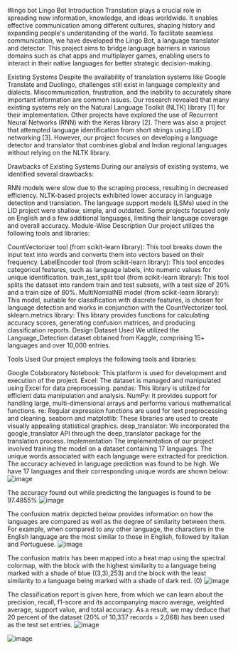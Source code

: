 #lingo bot
Lingo Bot
Introduction
Translation plays a crucial role in spreading new information, knowledge, and ideas worldwide. It enables effective communication among different cultures, shaping history and expanding people's understanding of the world. To facilitate seamless communication, we have developed the Lingo Bot, a language translator and detector. This project aims to bridge language barriers in various domains such as chat apps and multiplayer games, enabling users to interact in their native languages for better strategic decision-making.

Existing Systems
Despite the availability of translation systems like Google Translate and Duolingo, challenges still exist in language complexity and dialects. Miscommunication, frustration, and the inability to accurately share important information are common issues. Our research revealed that many existing systems rely on the Natural Language Toolkit (NLTK) library [1] for their implementation. Other projects have explored the use of Recurrent Neural Networks (RNN) with the Keras library [2]. There was also a project that attempted language identification from short strings using LID networking [3]. However, our project focuses on developing a language detector and translator that combines global and Indian regional languages without relying on the NLTK library.

Drawbacks of Existing Systems
During our analysis of existing systems, we identified several drawbacks:

RNN models were slow due to the scraping process, resulting in decreased efficiency.
NLTK-based projects exhibited lower accuracy in language detection and translation.
The language support models (LSMs) used in the LID project were shallow, simple, and outdated.
Some projects focused only on English and a few additional languages, limiting their language coverage and overall accuracy.
Module-Wise Description
Our project utilizes the following tools and libraries:

CountVectorizer tool (from scikit-learn library): This tool breaks down the input text into words and converts them into vectors based on their frequency.
LabelEncoder tool (from scikit-learn library): This tool encodes categorical features, such as language labels, into numeric values for unique identification.
train_test_split tool (from scikit-learn library): This tool splits the dataset into random train and test subsets, with a test size of 20% and a train size of 80%.
MultiNomialNB model (from scikit-learn library): This model, suitable for classification with discrete features, is chosen for language detection and works in conjunction with the CountVectorizer tool.
sklearn.metrics library: This library provides functions for calculating accuracy scores, generating confusion matrices, and producing classification reports.
Design
Dataset Used
We utilized the Language_Detection dataset obtained from Kaggle, comprising 15+ languages and over 10,000 entries.

Tools Used
Our project employs the following tools and libraries:

Google Colaboratory Notebook: This platform is used for development and execution of the project.
Excel: The dataset is managed and manipulated using Excel for data preprocessing.
pandas: This library is utilized for efficient data manipulation and analysis.
NumPy: It provides support for handling large, multi-dimensional arrays and performs various mathematical functions.
re: Regular expression functions are used for text preprocessing and cleaning.
seaborn and matplotlib: These libraries are used to create visually appealing statistical graphics.
deep_translator: We incorporated the google_translator API through the deep_translator package for the translation process.
Implementation
The implementation of our project involved training the model on a dataset containing 17 languages. The unique words associated with each language were extracted for prediction. The accuracy achieved in language prediction was found to be high.
We have 17 languages and their corresponding unique words are shown below:
![image](https://github.com/aparnasahu5/lingo-bot/assets/95071662/0a5e991c-bd09-4fe8-91c2-292793608a63)


The accuracy found out while predicting the languages is found to be 97.4855%
![image](https://github.com/aparnasahu5/lingo-bot/assets/95071662/7f458b30-2211-4ac1-a432-75c2c1ef1a4d)


The confusion matrix depicted below provides information on how the languages are
compared as well as the degree of similarity between them.
For example, when compared to any other language, the characters in the English language
are the most similar to those in English, followed by Italian and Portuguese.
![image](https://github.com/aparnasahu5/lingo-bot/assets/95071662/8977ae08-89b7-49d7-aca0-0e493fa83c7f)


The confusion matrix has been mapped into a heat map using the spectral colormap, with the
block with the highest similarity to a language being marked with a shade of blue ((3,3),253)
and the block with the least similarity to a language being marked with a shade of dark red.
(0)
![image](https://github.com/aparnasahu5/lingo-bot/assets/95071662/2703f2c8-2fe3-4bce-9ed1-7f303cecf2cb)


The classification report is given here, from which we can learn about the precision, recall,
f1-score and its accompanying macro average, weighted average, support value, and total
accuracy. As a result, we may deduce that 20 percent of the dataset (20% of 10,337 records =
2,068) has been used as the test set entries.
![image](https://github.com/aparnasahu5/lingo-bot/assets/95071662/c37a3b64-f807-4414-9843-cef88293fb9f)

![image](https://github.com/aparnasahu5/lingo-bot/assets/95071662/7fbbcdc3-78ed-4893-8006-7be027bf03b6)

